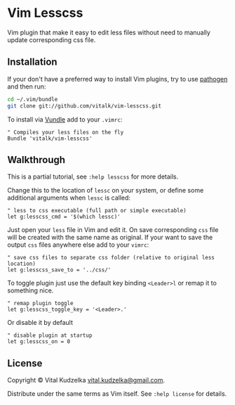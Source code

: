 Vim Lesscss
===========

Vim plugin that make it easy to edit less files without need to manually update
corresponding css file.

Installation
------------

If your don't have a preferred way to install Vim plugins, try to use
[pathogen](https://github.com/tpope/vim-pathogen) and then run:

```bash
cd ~/.vim/bundle
git clone git://github.com/vitalk/vim-lesscss.git
```

To install via [Vundle](https://github.com/gmarik/Vundle.vim) add to your
`.vimrc`:

```viml
" Compiles your less files on the fly
Bundle 'vitalk/vim-lesscss'
```

Walkthrough
-----------

This is a partial tutorial, see `:help lesscss` for more details.

Change this to the location of `lessc` on your system, or define some additional
arguments when `lessc` is called:

```viml
" less to css executable (full path or simple executable)
let g:lesscss_cmd = '$(which lessc)'
```

Just open your `less` file in Vim and edit it. On save corresponding `css` file
will be created with the same name as original. If your want to save the output
`css` files anywhere else add to your `vimrc`:

```viml
" save css files to separate css folder (relative to original less location)
let g:lesscss_save_to = '../css/'
```

To toggle plugin just use the default key binding `<Leader>l` or remap it to
something nice.

```viml
" remap plugin toggle
let g:lesscss_toggle_key = '<Leader>.'
```

Or disable it by default

```viml
" disable plugin at startup
let g:lesscss_on = 0
```

License
-------

Copyright © Vital Kudzelka <vital.kudzelka@gmail.com>.

Distribute under the same terms as Vim itself. See `:help license` for details.
